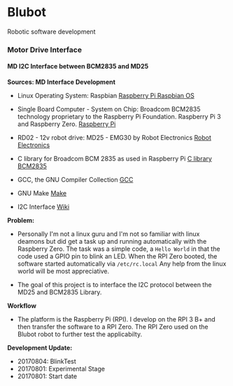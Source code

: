 # Blubot
Robotic software development
### Motor Drive Interface
#### MD I2C Interface between BCM2835 and MD25

**Sources: MD Interface Development**

- Linux Operating System: Raspbian 
[Raspberry Pi Raspbian OS](https://www.raspberrypi.org/downloads/)

- Single Board Computer - System on Chip: Broadcom BCM2835 technology proprietary to the Raspberry Pi Foundation. Raspberry Pi 3 and Raspberry Zero. 
[Raspberry Pi](https://www.raspberrypi.org)

- RD02 - 12v robot drive: MD25 - EMG30 by Robot Electronics 
[Robot Electronics](http://www.robot-electronics.co.uk)

- C library for Broadcom BCM 2835 as used in Raspberry Pi
[C library BCM2835](http://www.airspayce.com/mikem/bcm2835/)

- GCC, the GNU Compiler Collection
[GCC](https://gcc.gnu.org)

- GNU Make
[Make](https://www.gnu.org/software/make/)

- I2C Interface
[Wiki](https://en.wikipedia.org/wiki/I²C)

**Problem:**

- Personally I'm not a linux guru and I'm not so familiar with linux deamons but did get a task up and running automatically with the Raspberry Zero. The task was a simple code, a `Hello World` in that the code used a GPIO pin to blink an LED. When the RPI Zero booted, the software started automatically via `/etc/rc.local` Any help from the linux world will be most appreciative.

- The goal of this project is to interface the I2C protocol between the MD25 and BCM2835 Library.

**Workflow**

- The platform is the Raspberry Pi (RPI). I develop on the RPI 3 B+ and then transfer the software to a RPI Zero. The RPI Zero used on the Blubot robot to further test the applicabilty. 

**Development Update:**

- 20170804: BlinkTest
- 20170801: Experimental Stage
- 20170801: Start date
